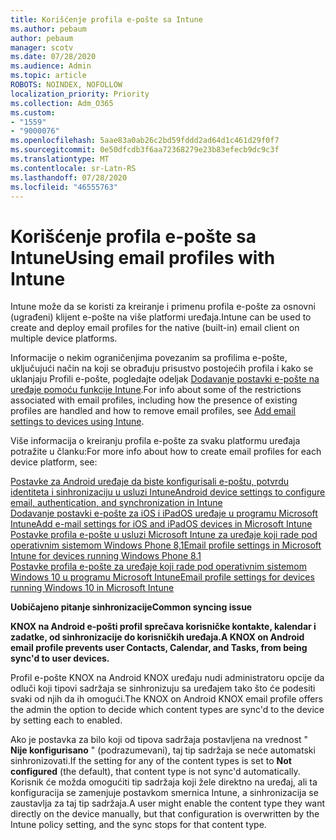 ```yaml
---
title: Korišćenje profila e-pošte sa Intune
ms.author: pebaum
author: pebaum
manager: scotv
ms.date: 07/28/2020
ms.audience: Admin
ms.topic: article
ROBOTS: NOINDEX, NOFOLLOW
localization_priority: Priority
ms.collection: Adm_O365
ms.custom:
- "1559"
- "9000076"
ms.openlocfilehash: 5aae83a0ab26c2bd59fddd2ad64d1c461d29f0f7
ms.sourcegitcommit: 0e50dfcdb3f6aa72368279e23b83efecb9dc9c3f
ms.translationtype: MT
ms.contentlocale: sr-Latn-RS
ms.lasthandoff: 07/28/2020
ms.locfileid: "46555763"
---
```

# <a name="using-email-profiles-with-intune"></a><span data-ttu-id="b86ac-102">Korišćenje profila e-pošte sa Intune</span><span class="sxs-lookup"><span data-stu-id="b86ac-102">Using email profiles with Intune</span></span>

<span data-ttu-id="b86ac-103">Intune može da se koristi za kreiranje i primenu profila e-pošte za osnovni (ugrađeni) klijent e-pošte na više platformi uređaja.</span><span class="sxs-lookup"><span data-stu-id="b86ac-103">Intune can be used to create and deploy email profiles for the native (built-in) email client on multiple device platforms.</span></span>

<span data-ttu-id="b86ac-104">Informacije o nekim ograničenjima povezanim sa profilima e-pošte, uključujući način na koji se obrađuju prisustvo postojećih profila i kako se uklanjaju Profili e-pošte, pogledajte odeljak [Dodavanje postavki e-pošte na uređaje pomoću funkcije Intune](https://docs.microsoft.com/intune/email-settings-configure).</span><span class="sxs-lookup"><span data-stu-id="b86ac-104">For info about some of the restrictions associated with email profiles, including how the presence of existing profiles are handled and how to remove email profiles, see [Add email settings to devices using Intune](https://docs.microsoft.com/intune/email-settings-configure).</span></span>

<span data-ttu-id="b86ac-105">Više informacija o kreiranju profila e-pošte za svaku platformu uređaja potražite u članku:</span><span class="sxs-lookup"><span data-stu-id="b86ac-105">For more info about how to create email profiles for each device platform, see:</span></span>

[<span data-ttu-id="b86ac-106">Postavke za Android uređaje da biste konfigurisali e-poštu, potvrdu identiteta i sinhronizaciju u usluzi Intune</span><span class="sxs-lookup"><span data-stu-id="b86ac-106">Android device settings to configure email, authentication, and synchronization in Intune</span></span>](https://docs.microsoft.com/intune/email-settings-android)  
[<span data-ttu-id="b86ac-107">Dodavanje postavki e-pošte za iOS i iPadOS uređaje u programu Microsoft Intune</span><span class="sxs-lookup"><span data-stu-id="b86ac-107">Add e-mail settings for iOS and iPadOS devices in Microsoft Intune</span></span>](https://docs.microsoft.com/intune/email-settings-ios)  
[<span data-ttu-id="b86ac-108">Postavke profila e-pošte u usluzi Microsoft Intune za uređaje koji rade pod operativnim sistemom Windows Phone 8,1</span><span class="sxs-lookup"><span data-stu-id="b86ac-108">Email profile settings in Microsoft Intune for devices running Windows Phone 8.1</span></span>](https://docs.microsoft.com/intune/email-settings-windows-phone-8-1)  
[<span data-ttu-id="b86ac-109">Postavke profila e-pošte za uređaje koji rade pod operativnim sistemom Windows 10 u programu Microsoft Intune</span><span class="sxs-lookup"><span data-stu-id="b86ac-109">Email profile settings for devices running Windows 10 in Microsoft Intune</span></span>](https://docs.microsoft.com/intune/email-settings-windows-10)

<span data-ttu-id="b86ac-110">**Uobičajeno pitanje sinhronizacije**</span><span class="sxs-lookup"><span data-stu-id="b86ac-110">**Common syncing issue**</span></span>

<span data-ttu-id="b86ac-111">**KNOX na Android e-pošti profil sprečava korisničke kontakte, kalendar i zadatke, od sinhronizacije do korisničkih uređaja.**</span><span class="sxs-lookup"><span data-stu-id="b86ac-111">**A KNOX on Android email profile prevents user Contacts, Calendar, and Tasks, from being sync'd to user devices.**</span></span>

<span data-ttu-id="b86ac-112">Profil e-pošte KNOX na Android KNOX uređaju nudi administratoru opcije da odluči koji tipovi sadržaja se sinhronizuju sa uređajem tako što će podesiti svaki od njih da ih omogući.</span><span class="sxs-lookup"><span data-stu-id="b86ac-112">The KNOX on Android KNOX email profile offers the admin the option to decide which content types are sync'd to the device by setting each to enabled.</span></span>

<span data-ttu-id="b86ac-113">Ako je postavka za bilo koji od tipova sadržaja postavljena na vrednost " **Nije konfigurisano** " (podrazumevani), taj tip sadržaja se neće automatski sinhronizovati.</span><span class="sxs-lookup"><span data-stu-id="b86ac-113">If the setting for any of the content types is set to **Not configured** (the default), that content type is not sync'd automatically.</span></span> <span data-ttu-id="b86ac-114">Korisnik će možda omogućiti tip sadržaja koji žele direktno na uređaj, ali ta konfiguracija se zamenjuje postavkom smernica Intune, a sinhronizacija se zaustavlja za taj tip sadržaja.</span><span class="sxs-lookup"><span data-stu-id="b86ac-114">A user might enable the content type they want directly on the device manually, but that configuration is overwritten by the Intune policy setting, and the sync stops for that content type.</span></span>

